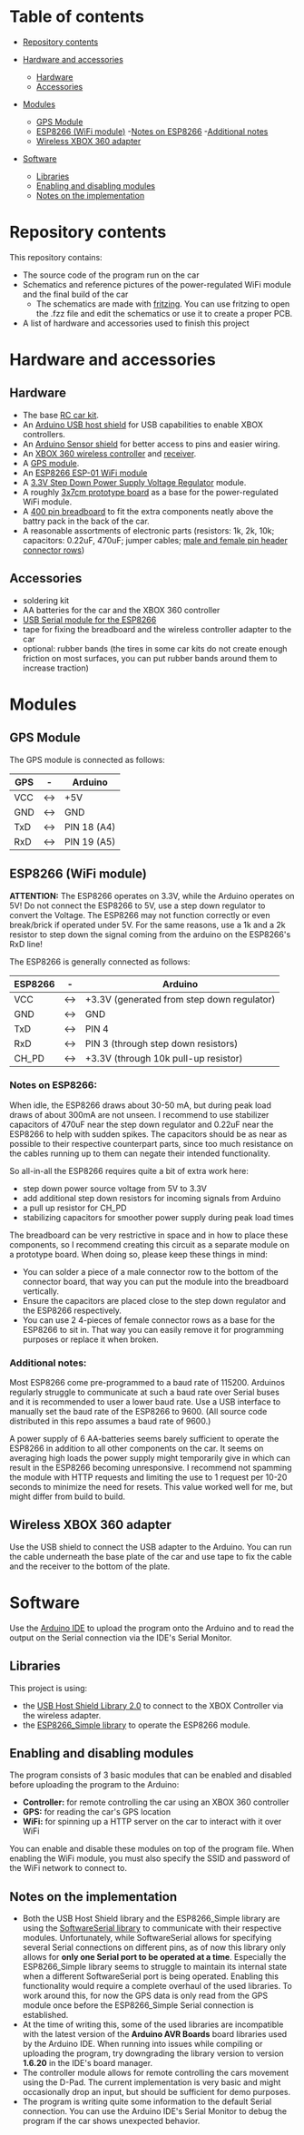# Table of contents

* [Repository contents](https://github.com/disi33/CloudDemo_ArduinoCar/blob/master/README.md#repository-contents)

* [Hardware and accessories](https://github.com/disi33/CloudDemo_ArduinoCar/blob/master/README.md#hardware-and-accessories)
  - [Hardware](https://github.com/disi33/CloudDemo_ArduinoCar/blob/master/README.md#hardware)
  - [Accessories](https://github.com/disi33/CloudDemo_ArduinoCar/blob/master/README.md#accessories)
  
* [Modules](https://github.com/disi33/CloudDemo_ArduinoCar/blob/master/README.md#modules)
  - [GPS Module](https://github.com/disi33/CloudDemo_ArduinoCar/blob/master/README.md#gps-module)
  - [ESP8266 (WiFi module)](https://github.com/disi33/CloudDemo_ArduinoCar/blob/master/README.md#esp8266-wifi-module)
    -[Notes on ESP8266](https://github.com/disi33/CloudDemo_ArduinoCar/blob/master/README.md#notes-on-esp8266)
    -[Additional notes](https://github.com/disi33/CloudDemo_ArduinoCar/blob/master/README.md#additional-notes)
  - [Wireless XBOX 360 adapter](https://github.com/disi33/CloudDemo_ArduinoCar/blob/master/README.md#wireless-xbox-360-adapter)
  
* [Software](https://github.com/disi33/CloudDemo_ArduinoCar/blob/master/README.md#software)
  - [Libraries](https://github.com/disi33/CloudDemo_ArduinoCar/blob/master/README.md#libraries)
  - [Enabling and disabling modules](https://github.com/disi33/CloudDemo_ArduinoCar/blob/master/README.md#enabling-and-disabling-modules)
  - [Notes on the implementation](https://github.com/disi33/CloudDemo_ArduinoCar/blob/master/README.md#notes-on-the-implementation)

# Repository contents

This repository contains:
- The source code of the program run on the car
- Schematics and reference pictures of the power-regulated WiFi module and the final build of the car
  * The schematics are made with [fritzing](http://fritzing.org/home/). You can use fritzing to open the .fzz file and edit the schematics or use it to create a proper PCB.
- A list of hardware and accessories used to finish this project

# Hardware and accessories

## Hardware
- The base [RC car kit](https://www.amazon.com/VKmaker-Avoidance-tracking-Ultrasonic-tutorial/dp/B01CXVA6IO/ref=sr_1_9?crid=3F1P4S1285E54&keywords=arduino+rc+car+kit&qid=1566278970&s=gateway&sprefix=arduino+rc%2Caps%2C212&sr=8-9).
- An [Arduino USB host shield](https://www.amazon.com/gp/product/B006J4G000/ref=ppx_yo_dt_b_search_asin_title?ie=UTF8&psc=1) for USB capabilities to enable XBOX controllers.
- An [Arduino Sensor shield](https://www.amazon.com/KNACRO-Sensor-Expansion-Arduino-Genuino/dp/B01N2OLLH0/ref=sr_1_3?keywords=arduino+sensor+shield&qid=1566279327&s=electronics&sr=1-3) for better access to pins and easier wiring.
- An [XBOX 360 wireless controller](https://www.amazon.com/gp/product/B073WJCQGT/ref=ppx_yo_dt_b_search_asin_title?ie=UTF8&th=1) and [receiver](https://www.amazon.com/gp/product/B00TGL39TI/ref=ppx_yo_dt_b_search_asin_title?ie=UTF8&psc=1).
- A [GPS module](https://www.amazon.com/gp/product/B01AW5QYES/ref=ppx_yo_dt_b_search_asin_title?ie=UTF8&psc=1).
- An [ESP8266 ESP-01 WiFi module](https://www.amazon.com/MakerFocus-Wireless-Transceiver-DC3-0-3-6V-Compatible/dp/B01EA3UJJ4/ref=sr_1_6?crid=255TF5ZGUCMDT&keywords=esp8266&qid=1566279614&s=electronics&sprefix=esp%2Celectronics%2C216&sr=1-6)
- A [3.3V Step Down Power Supply Voltage Regulator](https://www.amazon.com/gp/product/B01N1I1LXH/ref=ppx_yo_dt_b_search_asin_title?ie=UTF8&psc=1) module.
- A roughly [3x7cm prototype board](https://www.amazon.com/uxcell-Universal-Printed-Circuit-Soldering/dp/B07FK47K22/ref=sr_1_2?keywords=prototype+board+24x10&qid=1566279837&s=electronics&sr=1-2-catcorr) as a base for the power-regulated WiFi module.
- A [400 pin breadboard](https://www.amazon.com/gp/product/B077DN2PS1/ref=ppx_yo_dt_b_asin_title_o02_s00?ie=UTF8&psc=1) to fit the extra components neatly above the battry pack in the back of the car.
- A reasonable assortments of electronic parts (resistors: 1k, 2k, 10k; capacitors: 0.22uF, 470uF; jumper cables; [male and female pin header connector rows](https://www.amazon.com/Pieces-Female-Connector-Straight-Arduino/dp/B07VNXL5BD/ref=sr_1_1_sspa?keywords=pin+male+connectors&qid=1566281021&s=industrial&sr=1-1-spons&psc=1&spLa=ZW5jcnlwdGVkUXVhbGlmaWVyPUFFVUU1RjEzRVBUU1MmZW5jcnlwdGVkSWQ9QTA0NDM4MTkxT1VEQVhXQVg2VkMwJmVuY3J5cHRlZEFkSWQ9QTA5MjY0OTgzTlY3NUhOTkMyVjBQJndpZGdldE5hbWU9c3BfYXRmJmFjdGlvbj1jbGlja1JlZGlyZWN0JmRvTm90TG9nQ2xpY2s9dHJ1ZQ==))

## Accessories

- soldering kit
- AA batteries for the car and the XBOX 360 controller
- [USB Serial module for the ESP8266](https://www.amazon.com/gp/product/B07KF119YB/ref=ppx_yo_dt_b_asin_title_o00_s00?ie=UTF8&psc=1)
- tape for fixing the breadboard and the wireless controller adapter to the car
- optional: rubber bands (the tires in some car kits do not create enough friction on most surfaces, you can put rubber bands around them to increase traction)

# Modules

## GPS Module

The GPS module is connected as follows:

| GPS | -   | Arduino     |
|-----|-----|-------------|
| VCC | <-> | +5V         |
| GND | <-> | GND         |
| TxD | <-> | PIN 18 (A4) |
| RxD | <-> | PIN 19 (A5) |

## ESP8266 (WiFi module)

**ATTENTION:** The ESP8266 operates on 3.3V, while the Arduino operates on 5V! Do not connect the ESP8266 to 5V, use a step down regulator to convert the Voltage. The ESP8266 may not function correctly or even break/brick if operated under 5V. For the same reasons, use a 1k and a 2k resistor to step down the signal coming from the arduino on the ESP8266's RxD line!

The ESP8266 is generally connected as follows:

| ESP8266 | -   | Arduino                                    |
|---------|-----|--------------------------------------------|
| VCC     | <-> | +3.3V (generated from step down regulator) |
| GND     | <-> | GND                                        |
| TxD     | <-> | PIN 4                                      |
| RxD     | <-> | PIN 3 (through step down resistors)        |
| CH_PD   | <-> | +3.3V (through 10k pull-up resistor)       |

### Notes on ESP8266:

When idle, the ESP8266 draws about 30-50 mA, but during peak load draws of about 300mA are not unseen. I recommend to use stabilizer capacitors of 470uF near the step down regulator and 0.22uF near the ESP8266 to help with sudden spikes. The capacitors should be as near as possible to their respective counterpart parts, since too much resistance on the cables running up to them can negate their intended functionality.

So all-in-all the ESP8266 requires quite a bit of extra work here:
- step down power source voltage from 5V to 3.3V
- add additional step down resistors for incoming signals from Arduino
- a pull up resistor for CH_PD
- stabilizing capacitors for smoother power supply during peak load times

The breadboard can be very restrictive in space and in how to place these components, so I recommend creating this circuit as a separate module on a prototype board. When doing so, please keep these things in mind:
- You can solder a piece of a male connector row to the bottom of the connector board, that way you can put the module into the breadboard vertically.
- Ensure the capacitors are placed close to the step down regulator and the ESP8266 respectively.
- You can use 2 4-pieces of female connector rows as a base for the ESP8266 to sit in. That way you can easily remove it for programming purposes or replace it when broken.

### Additional notes:

Most ESP8266 come pre-programmed to a baud rate of 115200. Arduinos regularly struggle to communicate at such a baud rate over Serial buses and it is recommended to user a lower baud rate. Use a USB interface to manually set the baud rate of the ESP8266 to 9600. (All source code distributed in this repo assumes a baud rate of 9600.)

A power supply of 6 AA-batteries seems barely sufficient to operate the ESP8266 in addition to all other components on the car. It seems on averaging high loads the power supply might temporarily give in which can result in the ESP8266 becoming unresponsive. I recommend not spamming the module with HTTP requests and limiting the use to 1 request per 10-20 seconds to minimize the need for resets. This value worked well for me, but might differ from build to build.

## Wireless XBOX 360 adapter

Use the USB shield to connect the USB adapter to the Arduino. You can run the cable underneath the base plate of the car and use tape to fix the cable and the receiver to the bottom of the plate.

# Software

Use the [Arduino IDE](https://www.arduino.cc/en/Main/Software) to upload the program onto the Arduino and to read the output on the Serial connection via the IDE's Serial Monitor.

## Libraries

This project is using:
- the [USB Host Shield Library 2.0](https://github.com/felis/USB_Host_Shield_2.0) to connect to the XBOX Controller via the wireless adapter.
- the [ESP8266_Simple library](https://github.com/sleemanj/ESP8266_Simple) to operate the ESP8266 module.

## Enabling and disabling modules

The program consists of 3 basic modules that can be enabled and disabled before uploading the program to the Arduino:
- **Controller:** for remote controlling the car using an XBOX 360 controller
- **GPS:** for reading the car's GPS location
- **WiFi:** for spinning up a HTTP server on the car to interact with it over WiFi

You can enable and disable these modules on top of the program file. When enabling the WiFi module, you must also specify the SSID and password of the WiFi network to connect to.

## Notes on the implementation

- Both the USB Host Shield library and the ESP8266_Simple library are using the [SoftwareSerial library](https://www.arduino.cc/en/Reference/SoftwareSerial) to communicate with their respective modules. Unfortunately, while SoftwareSerial allows for specifying several Serial connections on different pins, as of now this library only allows for **only one Serial port to be operated at a time**. Especially the ESP8266_Simple library seems to struggle to maintain its internal state when a different SoftwareSerial port is being operated. Enabling this functionality would require a complete overhaul of the used libraries. To work around this, for now the GPS data is only read from the GPS module once before the ESP8266_Simple Serial connection is established.
- At the time of writing this, some of the used libraries are incompatible with the latest version of the **Arduino AVR Boards** board libraries used by the Arduino IDE. When running into issues while compiling or uploading the program, try downgrading the library version to version **1.6.20** in the IDE's board manager.
- The controller module allows for remote controlling the cars movement using the D-Pad. The current implementation is very basic and might occasionally drop an input, but should be sufficient for demo purposes.
- The program is writing quite some information to the default Serial connection. You can use the Arduino IDE's Serial Monitor to debug the program if the car shows unexpected behavior.
